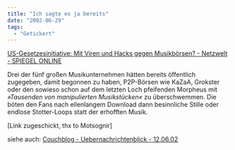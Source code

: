 ```yaml
---
title: "Ich sagte es ja bereits"
date: "2002-06-29"
tags:
  - "Getickert"
---
```


[US-Gesetzesinitiative: Mit Viren und Hacks gegen Musikbörsen? - Netzwelt - SPIEGEL ONLINE](http://www.spiegel.de/netzwelt/politik/0,1518,203063,00.html)

Drei der fünf großen Musikunternehmen hätten bereits öffentlich zugegeben, damit begonnen zu haben, P2P-Börsen wie KaZaA, Grokster oder den sowieso schon auf dem letzten Loch pfeifenden Morpheus mit _»Tausenden von manipulierten Musikstücken«_ zu überschwemmen. Die böten den Fans nach ellenlangem Download dann besinnliche Stille oder endlose Stotter-Loops statt der erhofften Musik.

\[Link zugeschickt, thx to Motsognir\]

siehe auch: [Couchblog - Uebernachrichtenblick - 12.06.02](http://www.couchblog.org/nico/archives/000177.html)
